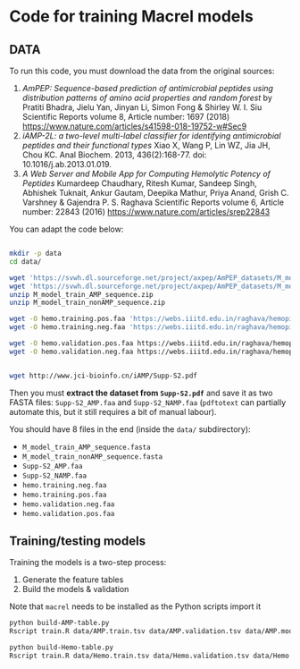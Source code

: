 # Code for training Macrel models

## DATA

To run this code, you must download the data from the original sources:

1. _AmPEP: Sequence-based prediction of antimicrobial peptides using
   distribution patterns of amino acid properties and random forest_ by Pratiti
   Bhadra, Jielu Yan, Jinyan Li, Simon Fong & Shirley W. I. Siu Scientific
   Reports volume 8, Article number: 1697 (2018)
   https://www.nature.com/articles/s41598-018-19752-w#Sec9
2. _iAMP-2L: a two-level multi-label classifier for identifying antimicrobial
   peptides and their functional types_ Xiao X, Wang P, Lin WZ, Jia JH, Chou
   KC. Anal Biochem. 2013, 436(2):168-77. doi: 10.1016/j.ab.2013.01.019.
3. _A Web Server and Mobile App for Computing Hemolytic Potency of Peptides_
   Kumardeep Chaudhary, Ritesh Kumar, Sandeep Singh, Abhishek Tuknait, Ankur
   Gautam, Deepika Mathur, Priya Anand, Grish C. Varshney & Gajendra P. S.
   Raghava Scientific Reports volume 6, Article number: 22843 (2016)
   https://www.nature.com/articles/srep22843

You can adapt the code below:

```bash

mkdir -p data
cd data/

wget 'https://svwh.dl.sourceforge.net/project/axpep/AmPEP_datasets/M_model_train_AMP_sequence.zip'
wget 'https://svwh.dl.sourceforge.net/project/axpep/AmPEP_datasets/M_model_train_nonAMP_sequence.zip'
unzip M_model_train_AMP_sequence.zip
unzip M_model_train_nonAMP_sequence.zip

wget -O hemo.training.pos.faa 'https://webs.iiitd.edu.in/raghava/hemopi/data/HemoPI_1_dataset/main/pos.fa'
wget -O hemo.training.neg.faa 'https://webs.iiitd.edu.in/raghava/hemopi/data/HemoPI_1_dataset/main/neg.fa'

wget -O hemo.validation.pos.faa https://webs.iiitd.edu.in/raghava/hemopi/data/HemoPI_1_dataset/validation/pos.fa
wget -O hemo.validation.neg.faa https://webs.iiitd.edu.in/raghava/hemopi/data/HemoPI_1_dataset/validation/neg.fa


wget http://www.jci-bioinfo.cn/iAMP/Supp-S2.pdf
```

Then you must **extract the dataset from `Supp-S2.pdf`** and save it as two
FASTA files: `Supp-S2_AMP.faa` and `Supp-S2_NAMP.faa` (`pdftotext` can
partially automate this, but it still requires a bit of manual labour).

You should have 8 files in the end (inside the `data/` subdirectory):

- `M_model_train_AMP_sequence.fasta`
- `M_model_train_nonAMP_sequence.fasta`
- `Supp-S2_AMP.faa`
- `Supp-S2_NAMP.faa`
- `hemo.training.neg.faa`
- `hemo.training.pos.faa`
- `hemo.validation.neg.faa`
- `hemo.validation.pos.faa`

## Training/testing models

Training the models is a two-step process:

1. Generate the feature tables
2. Build the models & validation

Note that `macrel` needs to be installed as the Python scripts import it

```bash
python build-AMP-table.py
Rscript train.R data/AMP.train.tsv data/AMP.validation.tsv data/AMP.model.rds

python build-Hemo-table.py
Rscript train.R data/Hemo.train.tsv data/Hemo.validation.tsv data/Hemo.model.rds
```

